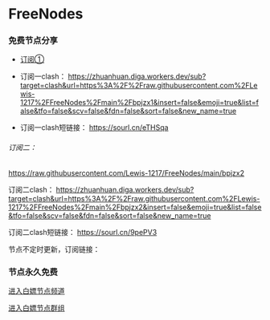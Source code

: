 # FreeNodes

### 免费节点分享

- [订阅①](https://raw.githubusercontent.com/Lewis-1217/FreeNodes/main/bpjzx1)
- 订阅一clash：
https://zhuanhuan.diga.workers.dev/sub?target=clash&url=https%3A%2F%2Fraw.githubusercontent.com%2FLewis-1217%2FFreeNodes%2Fmain%2Fbpjzx1&insert=false&emoji=true&list=false&tfo=false&scv=false&fdn=false&sort=false&new_name=true

- 订阅一clash短链接：
https://sourl.cn/eTHSqa

######  订阅二：
https://raw.githubusercontent.com/Lewis-1217/FreeNodes/main/bpjzx2

订阅二clash：
https://zhuanhuan.diga.workers.dev/sub?target=clash&url=https%3A%2F%2Fraw.githubusercontent.com%2FLewis-1217%2FFreeNodes%2Fmain%2Fbpjzx2&insert=false&emoji=true&list=false&tfo=false&scv=false&fdn=false&sort=false&new_name=true

订阅二clash短链接：
https://sourl.cn/9pePV3

节点不定时更新，订阅链接：


### 节点永久免费

<a href="https://t.me/bpjzx2">进入白嫖节点频道</a>

<a href="https://t.me/bpjzx1">进入白嫖节点群组</a>
